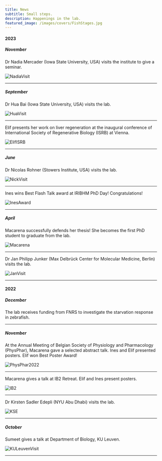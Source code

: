 ```yaml
---
title: News
subtitle: Small steps.
description: Happenings in the lab.
featured_image: /images/covers/FishStages.jpg
---
```


#### 2023

##### November

Dr Nadia Mercader (Iowa State University, USA) visits the institute to give a seminar.  
  
![NadiaVisit](/images/news/2023/Nov_Nadia.jpeg "Nadia Visit")  

---
##### September

Dr Hua Bai (Iowa State University, USA) visits the lab.  
  
![HuaVisit](/images/news/2023/Sept_Hua.jpeg "Hua Visit")  

---
Elif presents her work on liver regeneration at the inaugural conference of International Society of Regenerative Biology (ISRB) at Vienna.    
  
![ElifISRB](/images/news/2023/Sept_ElifISRB.jpeg "ElifISRB")  

---
##### June

Dr Nicolas Rohner (Stowers Institute, USA) visits the lab.  
  
![NickVisit](/images/news/2023/June_Nicolas.jpeg "Nick")  

---
Ines wins Best Flash Talk award at IRIBHM PhD Day! Congratulations!  
  
![InesAward](/images/news/2023/June_IRIBHM_PhDDay.jpeg "InesAward")  

---
##### April

Macarena successfully defends her thesis! She becomes the first PhD student to graduate from the lab.  
  
![Macarena](/images/news/2023/April_Macarena.jpeg "Macarena")  

---

Dr Jan Philipp Junker (Max Delbrück Center for Molecular Medicine, Berlin) visits the lab.  
  
![JanVisit](/images/news/2023/April_Jan.jpeg "Jan Philipp Junker")  

---


#### 2022

##### December

The lab receives funding from FNRS to investigate the starvation response in zebrafish.   

---
  
##### November

At the Annual Meeting of Belgian Society of Physiology and Pharmacology (PhysPhar), Macarena gave a selected abstract talk. Ines and Elif presented posters. Elif won Best Poster Award!
  
![PhysPhar2022](/images/news/2022/PhysPhar.jpeg "PhysPhar")  
  
---
  
Macarena gives a talk at IB2 Retreat. Elif and Ines present posters.  
  
![IB2](/images/news/2022/IB2.jpg "IB2")  
  
---
  
Dr Kirsten Sadler Edepli (NYU Abu Dhabi) visits the lab.  
  
![KSE](/images/news/2022/KirstenVisit.jpeg "KSE")  
  
---
  
##### October

Sumeet gives a talk at Department of Biology, KU Leuven.  
  
![KULeuvenVisit](/images/news/2022/KULeuven.jpeg "KU Leuven Poster")  

---

